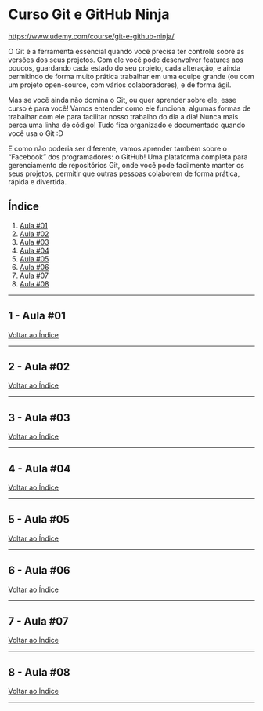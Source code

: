 # Curso Git e GitHub Ninja

https://www.udemy.com/course/git-e-github-ninja/

O Git é a ferramenta essencial quando você precisa ter controle sobre as versões dos seus projetos. Com ele você pode desenvolver features aos poucos, guardando cada estado do seu projeto, cada alteração, e ainda permitindo de forma muito prática trabalhar em uma equipe grande (ou com um projeto open-source, com vários colaboradores), e de forma ágil. 

Mas se você ainda não domina o Git, ou quer aprender sobre ele, esse curso é para você! Vamos entender como ele funciona, algumas formas de trabalhar com ele para facilitar nosso trabalho do dia a dia! Nunca mais perca uma linha de código! Tudo fica organizado e documentado quando você usa o Git :D 

E como não poderia ser diferente, vamos aprender também sobre o “Facebook” dos programadores: o GitHub! Uma plataforma completa para gerenciamento de repositórios Git, onde você pode facilmente manter os seus projetos, permitir que outras pessoas colaborem de forma prática, rápida e divertida.

## <a name="indice">Índice</a>

1. [Aula #01](#parte1)     
2. [Aula #02](#parte2)     
3. [Aula #03](#parte3)     
4. [Aula #04](#parte4)     
5. [Aula #05](#parte5)     
6. [Aula #06](#parte6)     
7. [Aula #07](#parte7)     
8. [Aula #08](#parte8)     
---


## <a name="parte1">1 - Aula #01</a>



[Voltar ao Índice](#indice)

---


## <a name="parte2">2 - Aula #02</a>



[Voltar ao Índice](#indice)

---


## <a name="parte3">3 - Aula #03</a>



[Voltar ao Índice](#indice)

---


## <a name="parte4">4 - Aula #04</a>



[Voltar ao Índice](#indice)

---


## <a name="parte5">5 - Aula #05</a>



[Voltar ao Índice](#indice)

---


## <a name="parte6">6 - Aula #06</a>



[Voltar ao Índice](#indice)

---


## <a name="parte7">7 - Aula #07</a>



[Voltar ao Índice](#indice)

---


## <a name="parte8">8 - Aula #08</a>



[Voltar ao Índice](#indice)

---

